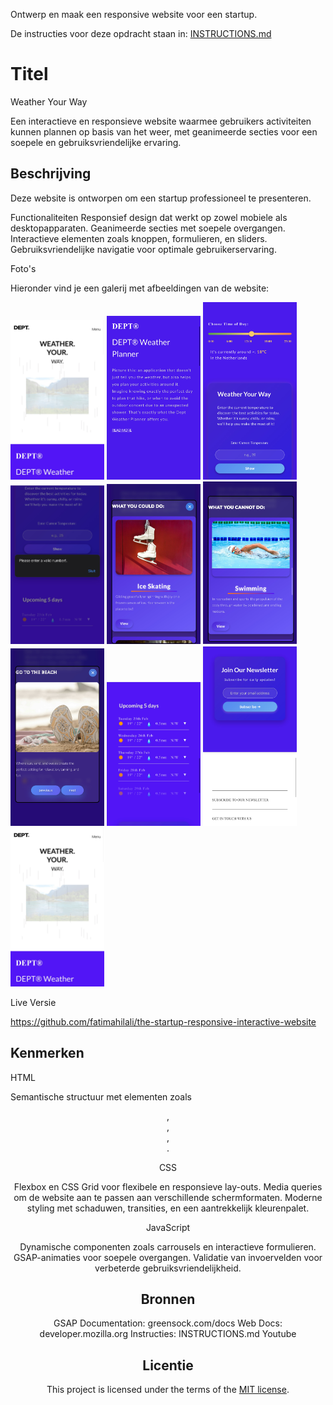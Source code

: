 Ontwerp en maak een responsive website voor een startup.

De instructies voor deze opdracht staan in: [INSTRUCTIONS.md](https://github.com/fdnd-task/the-startup-responsive-interactieve-website/blob/main/docs/INSTRUCTIONS.md)

# Titel
Weather Your Way

Een interactieve en responsieve website waarmee gebruikers activiteiten kunnen plannen op basis van het weer, met geanimeerde secties voor een soepele en gebruiksvriendelijke ervaring.

## Beschrijving

Deze website is ontworpen om een startup professioneel te presenteren.

Functionaliteiten
Responsief design dat werkt op zowel mobiele als desktopapparaten.
Geanimeerde secties met soepele overgangen.
Interactieve elementen zoals knoppen, formulieren, en sliders.
Gebruiksvriendelijke navigatie voor optimale gebruikerservaring.


Foto's

Hieronder vind je een galerij met afbeeldingen van de website:

<div class="photo-gallery">
  <img src="assets/read1.jpg" alt="Beschrijving foto 1" style="width: 150px; height: auto;">
  <img src="assets/read2.jpg" alt="Beschrijving foto 2" style="width: 150px; height: auto;">
  <img src="assets/read3.jpg" alt="Beschrijving foto 3" style="width: 150px; height: auto;">
  <img src="assets/read4.jpg" alt="Beschrijving foto 4" style="width: 150px; height: auto;">
  <img src="assets/read5.jpg" alt="Beschrijving foto 5" style="width: 150px; height: auto;">
  <img src="assets/read6.jpg" alt="Beschrijving foto 6" style="width: 150px; height: auto;">
  <img src="assets/read7.jpg" alt="Beschrijving foto 7" style="width: 150px; height: auto;">
  <img src="assets/read8.jpg" alt="Beschrijving foto 8" style="width: 150px; height: auto;">
  <img src="assets/read9.jpg" alt="Beschrijving foto 9" style="width: 150px; height: auto;">
  <img src="assets/read11.jpg" alt="Beschrijving foto 10" style="width: 150px; height: auto;">
</div>



Live Versie

 https://github.com/fatimahilali/the-startup-responsive-interactive-website

## Kenmerken
HTML

Semantische structuur met elementen zoals <header>, <nav>, <main>, <footer>.

CSS

Flexbox en CSS Grid voor flexibele en responsieve lay-outs.
Media queries om de website aan te passen aan verschillende schermformaten.
Moderne styling met schaduwen, transities, en een aantrekkelijk kleurenpalet.


JavaScript

Dynamische componenten zoals carrousels en interactieve formulieren.
GSAP-animaties voor soepele overgangen.
Validatie van invoervelden voor verbeterde gebruiksvriendelijkheid.


## Bronnen


GSAP Documentation: greensock.com/docs
Web Docs: developer.mozilla.org
Instructies: INSTRUCTIONS.md
Youtube


## Licentie

This project is licensed under the terms of the [MIT license](./LICENSE).




